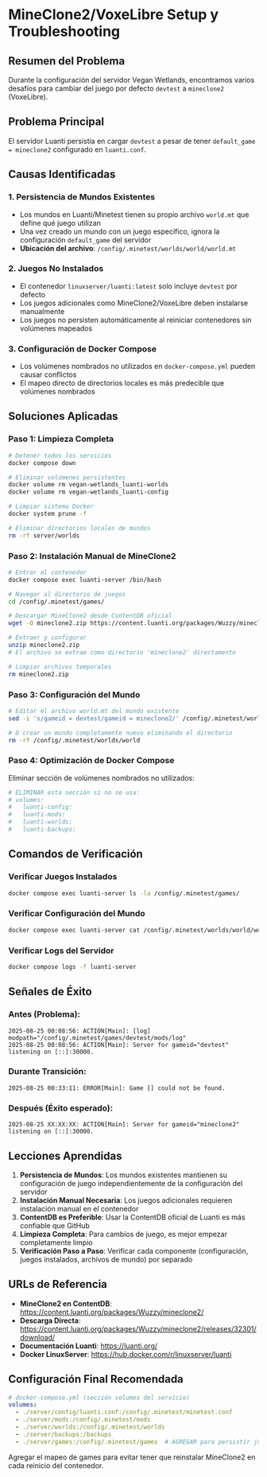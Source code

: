 # MineClone2/VoxeLibre Setup y Troubleshooting

## Resumen del Problema

Durante la configuración del servidor Vegan Wetlands, encontramos varios desafíos para cambiar del juego por defecto `devtest` a `mineclone2` (VoxeLibre).

## Problema Principal

El servidor Luanti persistía en cargar `devtest` a pesar de tener `default_game = mineclone2` configurado en `luanti.conf`.

## Causas Identificadas

### 1. Persistencia de Mundos Existentes
- Los mundos en Luanti/Minetest tienen su propio archivo `world.mt` que define qué juego utilizan
- Una vez creado un mundo con un juego específico, ignora la configuración `default_game` del servidor
- **Ubicación del archivo**: `/config/.minetest/worlds/world/world.mt`

### 2. Juegos No Instalados
- El contenedor `linuxserver/luanti:latest` solo incluye `devtest` por defecto
- Los juegos adicionales como MineClone2/VoxeLibre deben instalarse manualmente
- Los juegos no persisten automáticamente al reiniciar contenedores sin volúmenes mapeados

### 3. Configuración de Docker Compose
- Los volúmenes nombrados no utilizados en `docker-compose.yml` pueden causar conflictos
- El mapeo directo de directorios locales es más predecible que volúmenes nombrados

## Soluciones Aplicadas

### Paso 1: Limpieza Completa
```bash
# Detener todos los servicios
docker compose down

# Eliminar volúmenes persistentes
docker volume rm vegan-wetlands_luanti-worlds
docker volume rm vegan-wetlands_luanti-config

# Limpiar sistema Docker
docker system prune -f

# Eliminar directorios locales de mundos
rm -rf server/worlds
```

### Paso 2: Instalación Manual de MineClone2
```bash
# Entrar al contenedor
docker compose exec luanti-server /bin/bash

# Navegar al directorio de juegos
cd /config/.minetest/games/

# Descargar MineClone2 desde ContentDB oficial
wget -O mineclone2.zip https://content.luanti.org/packages/Wuzzy/mineclone2/releases/32301/download/

# Extraer y configurar
unzip mineclone2.zip
# El archivo se extrae como directorio 'mineclone2' directamente

# Limpiar archivos temporales
rm mineclone2.zip
```

### Paso 3: Configuración del Mundo
```bash
# Editar el archivo world.mt del mundo existente
sed -i 's/gameid = devtest/gameid = mineclone2/' /config/.minetest/worlds/world/world.mt

# O crear un mundo completamente nuevo eliminando el directorio
rm -rf /config/.minetest/worlds/world
```

### Paso 4: Optimización de Docker Compose
Eliminar sección de volúmenes nombrados no utilizados:

```yaml
# ELIMINAR esta sección si no se usa:
# volumes:
#   luanti-config:
#   luanti-mods:
#   luanti-worlds:
#   luanti-backups:
```

## Comandos de Verificación

### Verificar Juegos Instalados
```bash
docker compose exec luanti-server ls -la /config/.minetest/games/
```

### Verificar Configuración del Mundo
```bash
docker compose exec luanti-server cat /config/.minetest/worlds/world/world.mt
```

### Verificar Logs del Servidor
```bash
docker compose logs -f luanti-server
```

## Señales de Éxito

### Antes (Problema):
```
2025-08-25 00:08:56: ACTION[Main]: [log] modpath="/config/.minetest/games/devtest/mods/log"
2025-08-25 00:08:56: ACTION[Main]: Server for gameid="devtest" listening on [::]:30000.
```

### Durante Transición:
```
2025-08-25 00:33:11: ERROR[Main]: Game [] could not be found.
```

### Después (Éxito esperado):
```
2025-08-25 XX:XX:XX: ACTION[Main]: Server for gameid="mineclone2" listening on [::]:30000.
```

## Lecciones Aprendidas

1. **Persistencia de Mundos**: Los mundos existentes mantienen su configuración de juego independientemente de la configuración del servidor
2. **Instalación Manual Necesaria**: Los juegos adicionales requieren instalación manual en el contenedor
3. **ContentDB es Preferible**: Usar la ContentDB oficial de Luanti es más confiable que GitHub
4. **Limpieza Completa**: Para cambios de juego, es mejor empezar completamente limpio
5. **Verificación Paso a Paso**: Verificar cada componente (configuración, juegos instalados, archivos de mundo) por separado

## URLs de Referencia

- **MineClone2 en ContentDB**: https://content.luanti.org/packages/Wuzzy/mineclone2/
- **Descarga Directa**: https://content.luanti.org/packages/Wuzzy/mineclone2/releases/32301/download/
- **Documentación Luanti**: https://luanti.org/
- **Docker LinuxServer**: https://hub.docker.com/r/linuxserver/luanti

## Configuración Final Recomendada

```yaml
# docker-compose.yml (sección volumes del servicio)
volumes:
  - ./server/config/luanti.conf:/config/.minetest/minetest.conf
  - ./server/mods:/config/.minetest/mods
  - ./server/worlds:/config/.minetest/worlds
  - ./server/backups:/backups
  - ./server/games:/config/.minetest/games  # AGREGAR para persistir juegos
```

Agregar el mapeo de games para evitar tener que reinstalar MineClone2 en cada reinicio del contenedor.
